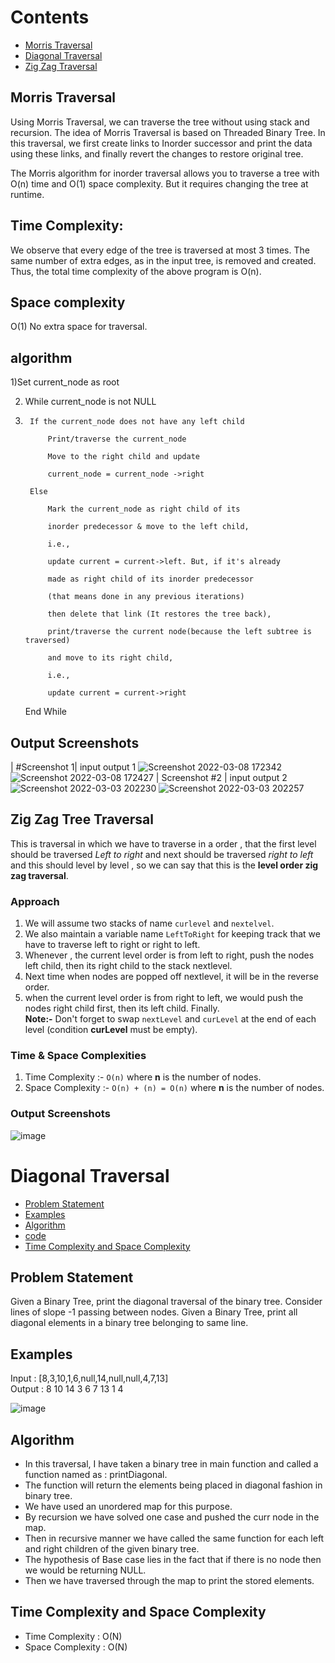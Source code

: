 # Contents
- [Morris Traversal](#morris-traversal)
- [Diagonal Traversal](#diagonal-traversal)
- [Zig Zag Traversal](#zig-zag-tree-traversal)


## Morris Traversal
Using Morris Traversal, we can traverse the tree without using stack and recursion. The idea of Morris Traversal is based on Threaded Binary Tree. In this traversal, we first create links to Inorder successor and print the data using these links, and finally revert the changes to restore original tree. 

The Morris algorithm for inorder traversal allows you to traverse a tree with O(n) time and O(1) space complexity. But it requires changing the tree at runtime.
## Time Complexity:
We observe that every edge of the tree is traversed at most 3 times. The same number of extra edges, as in the input tree, is removed and created. Thus, the total time complexity of the above program is O(n).
## Space complexity 
O(1)  No extra space for traversal.

## algorithm
1)Set current_node as root 

2)  While current_node is not NULL
3)  
        If the current_node does not have any left child
        
            Print/traverse the current_node
            
            Move to the right child and update 
            
            current_node = current_node ->right
            
        Else
        
            Mark the current_node as right child of its 
            
            inorder predecessor & move to the left child, 
            
            i.e., 
            
            update current = current->left. But, if it's already 
            
            made as right child of its inorder predecessor 
            
            (that means done in any previous iterations) 
            
            then delete that link (It restores the tree back), 
            
            print/traverse the current node(because the left subtree is traversed)
            
            and move to its right child, 
            
            i.e., 
            
            update current = current->right  
            
    End While

## Output Screenshots
| #Screenshot 1|
input output 1
![Screenshot 2022-03-08 172342](https://user-images.githubusercontent.com/78430607/157233621-1e25b74d-05e7-4b57-9586-7852b6ace4cf.png)
![Screenshot 2022-03-08 172427](https://user-images.githubusercontent.com/78430607/157233639-ab9b9271-5348-46f0-8514-f1ab629d2634.png)
| Screenshot #2  |
input output 2
![Screenshot 2022-03-03 202230](https://user-images.githubusercontent.com/78430607/156589622-279cf956-58e5-4672-9d8e-1187201d38ab.png)
![Screenshot 2022-03-03 202257](https://user-images.githubusercontent.com/78430607/156589641-7dfd9e98-c523-4375-b39a-07127f84720b.png)


## Zig Zag Tree Traversal

This is traversal in which we have to traverse in a order , that the first level should be traversed _Left to right_ and next should be traversed _right to left_ and this should level by level , so we can say that this is the **level order zig zag traversal**.

### Approach

1. We will assume two stacks of name `curlevel` and `nextelvel`.
2. We also maintain a variable name `LeftToRight` for keeping track that we have to traverse left to right or right to left.
3. Whenever , the current level order is from left to right, push the nodes left child, then its right child to the stack nextlevel.
4. Next time when nodes are popped off nextlevel, it will be in the reverse order.
5. when the current level order is from right to left, we would push the nodes right child first, then its left child. Finally. \
   **Note:-** Don't forget to swap `nextLevel` and `curLevel` at the end of each level (condition **curLevel** must be empty).

### Time & Space Complexities

1. Time Complexity :- `O(n)` where **n** is the number of nodes.
2. Space Complexity :- `O(n) + (n) = O(n)` where **n** is the number of nodes.

### Output Screenshots
![image](https://user-images.githubusercontent.com/86917304/166304303-55655284-7d4e-40c0-b56e-00aeb82d2844.png)

# Diagonal Traversal
- [Problem Statement](#problem-statement)
- [Examples](#examples)
- [Algorithm](#algorithm-1)
- [code](https://github.com/utkarsh006/LearnCPP/blob/Diagonal_Traversal/T-Tree/T-TreeTraversals/DiagonalTraversal.cpp)
- [Time Complexity and Space Complexity](#time-complexity-and-space-complexity)

## Problem Statement

Given a Binary Tree, print the diagonal traversal of the binary tree.
Consider lines of slope -1 passing between nodes. Given a Binary Tree, print all diagonal elements in a binary tree belonging to same line.

## Examples
Input : [8,3,10,1,6,null,14,null,null,4,7,13]  
Output : 8 10 14 3 6 7 13 1 4

![image](https://user-images.githubusercontent.com/94545831/166156380-641fabe7-f553-4936-888f-70dc68dfafd4.png)

## Algorithm
- In this traversal, I have taken a binary tree in main function and called a function named as : printDiagonal.
- The function will return the elements being placed in diagonal fashion in binary tree.
- We have used an unordered map for this purpose.
- By recursion we have solved one case and pushed the curr node in the map.
- Then in recursive manner we have called the same function for each left and right children of the given binary tree.
- The hypothesis of Base case lies in the fact that if there is no node then we would be returning NULL.
- Then we have traversed through the map to print the stored elements.

## Time Complexity and Space Complexity
- Time Complexity : O(N)
- Space Complexity : O(N)
